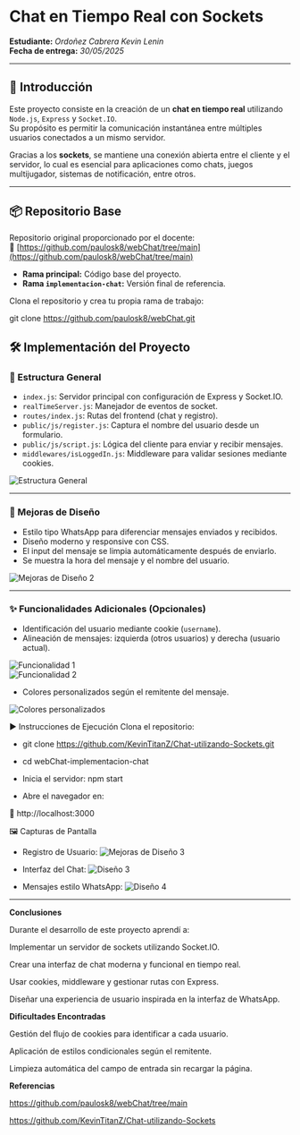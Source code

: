 #  Chat en Tiempo Real con Sockets

**Estudiante:** _Ordoñez Cabrera Kevin Lenin_  
**Fecha de entrega:** _30/05/2025_

---

## 📘 Introducción

Este proyecto consiste en la creación de un **chat en tiempo real** utilizando `Node.js`, `Express` y `Socket.IO`.  
Su propósito es permitir la comunicación instantánea entre múltiples usuarios conectados a un mismo servidor.

Gracias a los **sockets**, se mantiene una conexión abierta entre el cliente y el servidor, lo cual es esencial para aplicaciones como chats, juegos multijugador, sistemas de notificación, entre otros.

---

## 📦 Repositorio Base

Repositorio original proporcionado por el docente:  
🔗 [https://github.com/paulosk8/webChat/tree/main](https://github.com/paulosk8/webChat/tree/main)

- **Rama principal:** Código base del proyecto.  
- **Rama `implementacion-chat`:** Versión final de referencia.

Clona el repositorio y crea tu propia rama de trabajo:


git clone https://github.com/paulosk8/webChat.git


## 🛠️ Implementación del Proyecto

### 🧱 Estructura General

- `index.js`: Servidor principal con configuración de Express y Socket.IO.
- `realTimeServer.js`: Manejador de eventos de socket.
- `routes/index.js`: Rutas del frontend (chat y registro).
- `public/js/register.js`: Captura el nombre del usuario desde un formulario.
- `public/js/script.js`: Lógica del cliente para enviar y recibir mensajes.
- `middlewares/isLoggedIn.js`: Middleware para validar sesiones mediante cookies.

![Estructura General](https://imgur.com/JqEszKI.png)

---

### 🎨 Mejoras de Diseño

- Estilo tipo WhatsApp para diferenciar mensajes enviados y recibidos.
- Diseño moderno y responsive con CSS.
- El input del mensaje se limpia automáticamente después de enviarlo.
- Se muestra la hora del mensaje y el nombre del usuario.


![Mejoras de Diseño 2](https://i.imgur.com/5enUUso.png)

---

### ✨ Funcionalidades Adicionales (Opcionales)

- Identificación del usuario mediante cookie (`username`).
- Alineación de mensajes: izquierda (otros usuarios) y derecha (usuario actual).

![Funcionalidad 1](https://i.imgur.com/W1iy3YT.png)  
![Funcionalidad 2](https://i.imgur.com/hYd2kyM.png)

- Colores personalizados según el remitente del mensaje.

![Colores personalizados](https://i.imgur.com/TdsGEjH.png)


▶️ Instrucciones de Ejecución
Clona el repositorio:

- git clone https://github.com/KevinTitanZ/Chat-utilizando-Sockets.git
- cd webChat-implementacion-chat
- Inicia el servidor:
npm start

- Abre el navegador en:

📍 http://localhost:3000

🖼️ Capturas de Pantalla
- Registro de Usuario:
![Mejoras de Diseño 3](https://i.imgur.com/5enUUso.png)

- Interfaz del Chat:
![Diseño 3](https://i.imgur.com/DnN3oru.png)

- Mensajes estilo WhatsApp:
![Diseño 4](https://i.imgur.com/kn3HjD7.png)

---
**Conclusiones**


Durante el desarrollo de este proyecto aprendí a:

Implementar un servidor de sockets utilizando Socket.IO.

Crear una interfaz de chat moderna y funcional en tiempo real.

Usar cookies, middleware y gestionar rutas con Express.

Diseñar una experiencia de usuario inspirada en la interfaz de WhatsApp.

**Dificultades Encontradas**


Gestión del flujo de cookies para identificar a cada usuario.

Aplicación de estilos condicionales según el remitente.

Limpieza automática del campo de entrada sin recargar la página.

**Referencias**


https://github.com/paulosk8/webChat/tree/main


https://github.com/KevinTitanZ/Chat-utilizando-Sockets